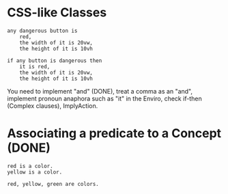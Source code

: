 # CSS-like Classes

```
any dangerous button is
	red,
	the width of it is 20vw,
	the height of it is 10vh
```

```
if any button is dangerous then
	it is red,
	the width of it is 20vw,
	the height of it is 10vh
```

You need to implement "and" (DONE), treat a comma as an "and", implement pronoun anaphora such as "it" in the Enviro, check if-then (Complex clauses), ImplyAction.


# Associating a predicate to a Concept (DONE)

```
red is a color.
yellow is a color.

red, yellow, green are colors.
```
